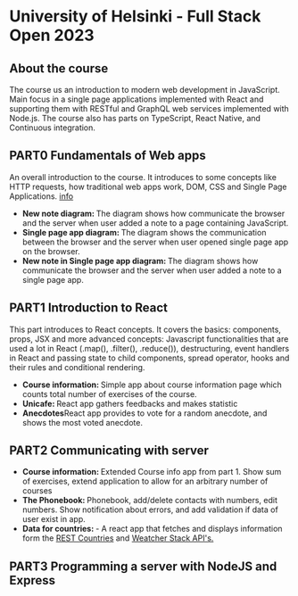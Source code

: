 # University of Helsinki - Full Stack Open 2023

## About the course

The course us an introduction to modern web development in JavaScript. Main focus in a single page applications implemented with React and supporting them with RESTful and GraphQL web services implemented with Node.js. The course also has parts on TypeScript, React Native, and Continuous integration.

## PART0 Fundamentals of Web apps

An overall introduction to the course. It introduces to some concepts like HTTP requests, how traditional web apps work, DOM, CSS and Single Page Applications. <a href='https://fullstackopen.com/en/part0/fundamentals_of_web_apps'>info</a>

<ul>
<li><b>New note diagram: </b>The diagram shows how communicate the browser and the server when user added a note to a page containing JavaScript.</li>
<li><b>Single page app diagram: </b> The diagram shows the communication between the browser and the server when user opened single page app on the browser.</li>
<li><b>New note in Single page app diagram: </b>The diagram shows how communicate the browser and the server when user added a note to a single page app.</li>
</ul>

## PART1 Introduction to React

This part introduces to React concepts. It covers the basics: components, props, JSX and more advanced concepts: Javascript functionalities that are used a lot in React (.map(), .filter(), .reduce()), destructuring, event handlers in React and passing state to child components, spread operator, hooks and their rules and conditional rendering.

<ul>
<li><b>Course information: </b>  Simple app about course information page which counts total number of exercises of the course.
</li>
<li><b>Unicafe: </b>React app gathers feedbacks and makes statistic</li>
<li><b>Anecdotes</b>React app provides to vote for a random anecdote, and shows the most voted anecdote.</li>
</ul>

## PART2 Communicating with server

<ul>
<li><b>Course information: </b> Extended Course info app from part 1. Show sum of exercises, extend application to allow for an arbitrary number of courses</li>
<li><b>The Phonebook: </b>Phonebook, add/delete contacts with numbers, edit numbers. Show notification about errors, and add validation if data of user exist in app. </li>
<li><b>Data for countries: </b>- A react app that fetches and displays information form the <a href='https://restcountries.com/v3.1/all'> REST Countries</a> and <a href='https://openweathermap.org/api'>Weatcher Stack API's.</a></li>
</ul>

## PART3 Programming a server with NodeJS and Express
